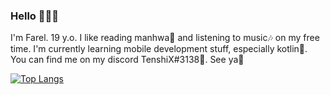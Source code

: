 ### Hello 👋👋👋
I'm Farel. 19 y.o.
I like reading manhwa📖 and listening to music🎶 on my free time.
I'm currently learning mobile development stuff, especially kotlin📱.
You can find me on my discord TenshiX#3138🔎.
See ya🙌



[![Top Langs](https://github-readme-stats.vercel.app/api/top-langs/?username=Tenshi-X&theme=material-palenight&layout=compact)](https://github.com/Tenshi-X/)

<!--
**Tenshi-X/Tenshi-X** is a ✨ _special_ ✨ repository because its `README.md` (this file) appears on your GitHub profile.

Here are some ideas to get you started:

- 🔭 I’m currently working on ...
- 🌱 I’m currently learning ...
- 👯 I’m looking to collaborate on ...
- 🤔 I’m looking for help with ...
- 💬 Ask me about ...
- 📫 How to reach me: ...
- 😄 Pronouns: ...
- ⚡ Fun fact: ...
-->
